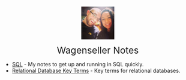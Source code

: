 <img
    src="./images/BrentAndMandi.jpg"
    width="88"
    style="display: block; width: 88px; margin: auto; margin-bottom: 1em"
/><span style="display: block; text-align: center; font-size: 1.75em;"> Wagenseller Notes </span>


- [SQL](/learn_to_code/relational_databases/sql) - My notes to get up and running in SQL quickly. 
- [Relational Database Key Terms](/learn_to_code/relational_databases/database_key_terms) - Key terms for relational databases. 